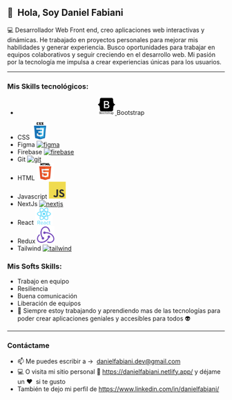 ## 👋  Hola, Soy Daniel Fabiani

💻 Desarrollador Web Front end, creo aplicaciones web interactivas y dinámicas. He trabajado en proyectos personales para mejorar mis habilidades y generar experiencia. Busco oportunidades para trabajar en equipos colaborativos y seguir creciendo en el desarrollo web. Mi pasión por la tecnología me impulsa a crear experiencias únicas para los usuarios.

---

<h3 align="left">Mis Skills tecnológicos:</h3>

 
- <p align="center" justify="center"> <a href="https://getbootstrap.com" target="_blank" rel="noreferrer"> <img src="https://raw.githubusercontent.com/devicons/devicon/master/icons/bootstrap/bootstrap-plain-wordmark.svg" alt="bootstrap" width="40" height="40"/> </a> Bootstrap
</p> 
 
- CSS <a href="https://www.w3schools.com/css/" target="_blank" rel="noreferrer"> <img src="https://raw.githubusercontent.com/devicons/devicon/master/icons/css3/css3-original-wordmark.svg" alt="css3" width="40" height="40"/> </a> 
- Figma <a href="https://www.figma.com/" target="_blank" rel="noreferrer"> <img src="https://www.vectorlogo.zone/logos/figma/figma-icon.svg" alt="figma" width="40" height="40"/> </a> 
- Firebase <a href="https://firebase.google.com/" target="_blank" rel="noreferrer"> <img src="https://www.vectorlogo.zone/logos/firebase/firebase-icon.svg" alt="firebase" width="40" height="40"/> </a> 
- Git <a href="https://git-scm.com/" target="_blank" rel="noreferrer"> <img src="https://www.vectorlogo.zone/logos/git-scm/git-scm-icon.svg" alt="git" width="40" height="40"/> </a> 
- HTML <a href="https://www.w3.org/html/" target="_blank" rel="noreferrer"> <img src="https://raw.githubusercontent.com/devicons/devicon/master/icons/html5/html5-original-wordmark.svg" alt="html5" width="40" height="40"/> </a> 
- Javascript <a href="https://developer.mozilla.org/en-US/docs/Web/JavaScript" target="_blank" rel="noreferrer"> <img src="https://raw.githubusercontent.com/devicons/devicon/master/icons/javascript/javascript-original.svg" alt="javascript" width="40" height="40"/> </a> 
- NextJs <a href="https://nextjs.org/" target="_blank" rel="noreferrer"> <img src="https://cdn.worldvectorlogo.com/logos/nextjs-2.svg" alt="nextjs" width="40" height="40"/> </a> 
- React <a href="https://reactjs.org/" target="_blank" rel="noreferrer"> <img src="https://raw.githubusercontent.com/devicons/devicon/master/icons/react/react-original-wordmark.svg" alt="react" width="40" height="40"/> </a> 
- Redux <a href="https://redux.js.org" target="_blank" rel="noreferrer"> <img src="https://raw.githubusercontent.com/devicons/devicon/master/icons/redux/redux-original.svg" alt="redux" width="40" height="40"/> </a> 
- Tailwind <a href="https://tailwindcss.com/" target="_blank" rel="noreferrer"> <img src="https://www.vectorlogo.zone/logos/tailwindcss/tailwindcss-icon.svg" alt="tailwind" width="40" height="40"/> </a> 


<h3 align="left">Mis Softs Skills:</h3>

- Trabajo en equipo
- Resiliencia
- Buena comunicación
- Liberación de equipos
- 👀 Siempre estoy trabajando y aprendiendo mas de las tecnologías para poder crear aplicaciones geniales y accesibles para todos 👽

---

### Contáctame

- 📫 Me puedes escribir a →  [danielfabiani.dev@gmail.com](mailto:danielfabiani.dev@gmail.com)
- 💻 O visita mi sitio personal 🤜 https://danielfabiani.netlify.app/ y déjame un ❤️  si te gusto
- También te dejo mi perfil de https://www.linkedin.com/in/danielfabiani/
